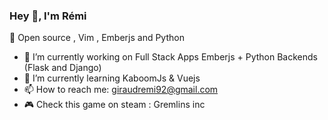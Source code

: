 ### Hey 👋, I'm Rémi

:green_heart: Open source , Vim , Emberjs and Python

- 🔭 I’m currently working on Full Stack Apps Emberjs + Python Backends (Flask and Django)
- 🌱 I’m currently learning KaboomJs & Vuejs
- 📫 How to reach me: giraudremi92@gmail.com
- :video_game: Check this game on steam : Gremlins inc
